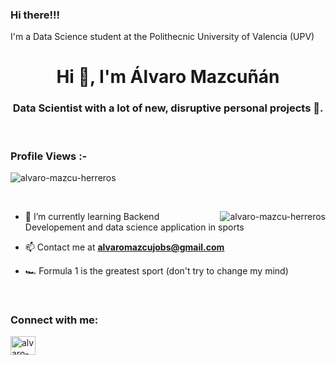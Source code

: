 ### Hi there!!!

I'm a Data Science student at the Polithecnic University of Valencia (UPV)

<h1 align="center">Hi 👋, I'm Álvaro Mazcuñán</h1>
<h3 align="center">Data Scientist with a lot of new, disruptive personal projects 🌟.</h3>

<br>

<p align="right"> <h3>Profile Views :-</h3> <img src="https://komarev.com/ghpvc/?username=alvaro-mazcu-herreros&label=Profile%20views&color=0e75b6&style=flat"
    alt="alvaro-mazcu-herreros" /> 
  </p>

<br>

<p><img align="right" src="https://www.google.com/url?sa=i&url=https%3A%2F%2Fgifer.com%2Fes%2Fgifs%2Fui&psig=AOvVaw1Iqk9Tyl-Si3aAivUCp3br&ust=1645695885411000&source=images&cd=vfe&ved=0CAsQjRxqFwoTCKjlxofFlfYCFQAAAAAdAAAAABAZ" alt="alvaro-mazcu-herreros" /></p>


- 🌱 I’m currently learning Backend Developement and data science application in sports

- 📫 Contact me at **alvaromazcujobs@gmail.com**

- 🏎 Formula 1 is the greatest sport (don't try to change my mind)

<br>

<h3 align="left">Connect with me:</h3>
<p align="left">
  <a href="https://linkedin.com/in/alvaro-mazcu-herreros" target="blank"><img align="center"
      src="https://raw.githubusercontent.com/rahuldkjain/github-profile-readme-generator/master/src/images/icons/Social/linked-in-alt.svg"
      alt="alvaro-mazcu-herreros" height="30" width="40" /></a>
</p>
<!--
<br>

<h3 align="left">Languages and Tools:</h3>
<p align="left"> <a href="https://www.mysql.com/" target="_blank" rel="noreferrer"> <img
      src="https://raw.githubusercontent.com/devicons/devicon/master/icons/mysql/mysql-original-wordmark.svg"
      alt="mysql" width="40" height="40" /> </a> <a href="https://pandas.pydata.org/" target="_blank" rel="noreferrer">
    <img
      src="https://raw.githubusercontent.com/devicons/devicon/2ae2a900d2f041da66e950e4d48052658d850630/icons/pandas/pandas-original.svg"
      alt="pandas" width="40" height="40" /> </a> <a href="https://www.photoshop.com/en" target="_blank"
    rel="noreferrer"> <img
      src="https://raw.githubusercontent.com/devicons/devicon/master/icons/photoshop/photoshop-line.svg" alt="photoshop"
      width="40" height="40" /> </a> <a href="https://www.python.org" target="_blank" rel="noreferrer"> <img
      src="https://raw.githubusercontent.com/devicons/devicon/master/icons/python/python-original.svg" alt="python"
      width="40" height="40" /> </a> </p>

<br>

<h3>Statistical Data :-</h3>
<p><img align="center"
    src="https://github-readme-stats.vercel.app/api/top-langs?username=adam-pw&show_icons=true&locale=en&layout=compact"
    alt="adam-pw" /></p>

<br>

<p>&nbsp;<img align="center" src="https://github-readme-stats.vercel.app/api?username=alvaro-mazcu-herreros&show_icons=true&locale=en"
    alt="alvaro-mazcu-herreros" /></p>

<br>

<p><img align="center" src="https://github-readme-streak-stats.herokuapp.com/?user=alvaro-mazcu-herreros&" alt="alvaro-mazcu-herreros" /></p>

<br>
<h3>Trophies :-</h3>
<p align="left"> <a href="https://github.com/ryo-ma/github-profile-trophy"><img
      src="https://github-profile-trophy.vercel.app/?username=alvaro-mazcu-herreros" alt="alvaro-mazcu-herreros" /></a> </p>

<p align="left"> <a href="https://twitter.com/" target="blank"><img
      src="https://img.shields.io/twitter/follow/?logo=twitter&style=for-the-badge" alt="" /></a> </p>
      
<!--
**alvaro-mazcu-herreros/alvaro-mazcu-herreros** is a ✨ _special_ ✨ repository because its `README.md` (this file) appears on your GitHub profile.

Here are some ideas to get you started:

- 🔭 I’m currently working on ...
- 🌱 I’m currently learning ...
- 👯 I’m looking to collaborate on ...
- 🤔 I’m looking for help with ...
- 💬 Ask me about ...
- 📫 How to reach me: ...
- 😄 Pronouns: ...
- ⚡ Fun fact: ...
-->
